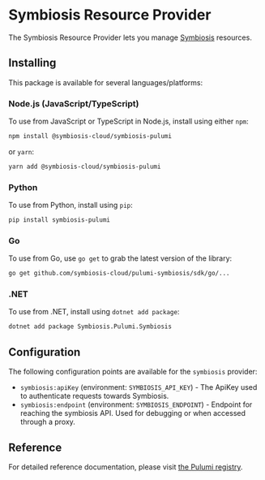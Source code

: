# Symbiosis Resource Provider

The Symbiosis Resource Provider lets you manage [Symbiosis](https://symbiosis.host) resources.

## Installing

This package is available for several languages/platforms:

### Node.js (JavaScript/TypeScript)

To use from JavaScript or TypeScript in Node.js, install using either `npm`:

```bash
npm install @symbiosis-cloud/symbiosis-pulumi
```

or `yarn`:

```bash
yarn add @symbiosis-cloud/symbiosis-pulumi
```

### Python

To use from Python, install using `pip`:

```bash
pip install symbiosis-pulumi
```

### Go

To use from Go, use `go get` to grab the latest version of the library:

```bash
go get github.com/symbiosis-cloud/pulumi-symbiosis/sdk/go/...
```

### .NET

To use from .NET, install using `dotnet add package`:

```bash
dotnet add package Symbiosis.Pulumi.Symbiosis
```

## Configuration

The following configuration points are available for the `symbiosis` provider:

- `symbiosis:apiKey` (environment: `SYMBIOSIS_API_KEY`) - The ApiKey used to authenticate requests towards Symbiosis.
- `symbiosis:endpoint` (environment: `SYMBIOSIS_ENDPOINT`) - Endpoint for reaching the symbiosis API. Used for debugging or when accessed through a proxy.

## Reference

For detailed reference documentation, please visit [the Pulumi registry](https://www.pulumi.com/registry/packages/symbiosis/api-docs/).
